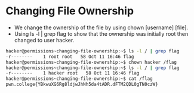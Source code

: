 # Changing File Ownership
- We change the ownership of the file by using chown \[username] \[file].
- Using ls -l | grep flag to show that the ownership was initially root then changed to user hacker.
```bash
hacker@permissions~changing-file-ownership:~$ ls -l / | grep flag
-r--------    1 root root   58 Oct 11 16:46 flag
hacker@permissions~changing-file-ownership:~$ chown hacker /flag
hacker@permissions~changing-file-ownership:~$ ls -l / | grep flag
-r--------    1 hacker root   58 Oct 11 16:46 flag
hacker@permissions~changing-file-ownership:~$ cat /flag
pwn.college{YBkwuXG6Rg8ldjwJhNh5da4tADR.dFTM2QDL0gTN0czW}
```
